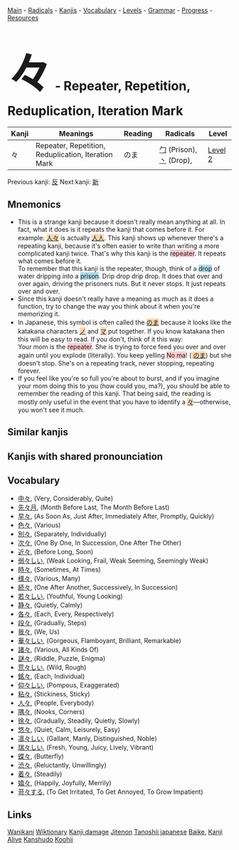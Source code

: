 <style> bigfont {font-size: 100px}</style>
[Main](../README.md) -
[Radicals](../radicals.md) -
[Kanjis](../kanjis.md) -
[Vocabulary](../vocabulary.md) -
[Levels](../levels.md) -
[Grammar](../grammar.md) - 
[Progress](../progress.md) -
[Resources](../resources.md)
# <bigfont> 々</bigfont> - Repeater, Repetition, Reduplication, Iteration Mark 

| Kanji | Meanings | Reading | Radicals | Level |
| --- | --- | --- | --- | --- |
| 々 | Repeater, Repetition, Reduplication, Iteration Mark | のま | [勹](../radicals/勹.md) (Prison), [丶](../radicals/丶.md) (Drop),  | [Level 2](../levels/wk_level2.md) |

Previous kanji: [反](反.md) Next kanji: [新](新.md) 

## Mnemonics
 * This is a strange kanji because it doesn't really mean anything at all. In fact, what it does is it repeats the kanji that comes before it. For example: <span style="background-color:#fed8b1"> [人々](https://jisho.org/search/人々)</span> is actually <span style="background-color:#fed8b1"> [人人](https://jisho.org/search/人人)</span>. This kanji shows up whenever there's a repeating kanji, because it's often easier to write than writing a more complicated kanji twice. That's why this kanji is the <span style="background-color:#ffcccb"> repeater</span>. It repeats what comes before it.<br />To remember that this kanji is the repeater, though, think of a <span style="background-color:#ADD8E6"> drop</span> of water dripping into a <span style="background-color:#ADD8E6"> prison</span>. Drip drop drip drop. It does that over and over again, driving the prisoners nuts. But it never stops. It just repeats over and over.
* Since this kanji doesn't really have a meaning as much as it does a function, try to change the way you think about it when you're memorizing it.
* In Japanese, this symbol is often called the <span style="background-color:#fed8b1"> [のま](https://jisho.org/search/のま)</span> because it looks like the katakana characters <span style="background-color:#fed8b1"> [ノ](https://jisho.org/search/ノ)</span> and <span style="background-color:#fed8b1"> [マ](https://jisho.org/search/マ)</span> put together. If you know katakana then this will be easy to read. If you don't, think of it this way: <br />Your mom is the <span style="background-color:#ffcccb"> repeater</span>. She is trying to force feed you over and over again until you explode (literally). You keep yelling <span style="background-color:#ffcccb"> No ma</span>! (<span style="background-color:#fed8b1"> [のま](https://jisho.org/search/のま)</span>) but she doesn't stop. She's on a repeating track, never stopping, repeating forever.
* If you feel like you're so full you're about to burst, and if you imagine your mom doing this to you (how could you, ma?), you should be able to remember the reading of this kanji. That being said, the reading is mostly only useful in the event that you have to identify a <span style="background-color:#fed8b1"> [々](https://jisho.org/search/々)</span>—otherwise, you won't see it much.


## Similar kanjis
 


## Kanjis with shared pronounciation
 


## Vocabulary
 * [中々](../vocabulary/々.md), (Very, Considerably, Quite)
* [先々月](../vocabulary/々.md), (Month Before Last, The Month Before Last)
* [早々](../vocabulary/々.md), (As Soon As, Just After, Immediately After, Promptly, Quickly)
* [色々](../vocabulary/々.md), (Various)
* [別々](../vocabulary/々.md), (Separately, Individually)
* [次々](../vocabulary/々.md), (One By One, In Succession, One After The Other)
* [近々](../vocabulary/々.md), (Before Long, Soon)
* [弱々しい](../vocabulary/々.md), (Weak Looking, Frail, Weak Seeming, Seemingly Weak)
* [時々](../vocabulary/々.md), (Sometimes, At Times)
* [様々](../vocabulary/々.md), (Various, Many)
* [続々](../vocabulary/々.md), (One After Another, Successively, In Succession)
* [若々しい](../vocabulary/々.md), (Youthful, Young Looking)
* [静々](../vocabulary/々.md), (Quietly, Calmly)
* [各々](../vocabulary/々.md), (Each, Every, Respectively)
* [段々](../vocabulary/々.md), (Gradually, Steps)
* [我々](../vocabulary/々.md), (We, Us)
* [華々しい](../vocabulary/々.md), (Gorgeous, Flamboyant, Brilliant, Remarkable)
* [諸々](../vocabulary/々.md), (Various, All Kinds Of)
* [謎々](../vocabulary/々.md), (Riddle, Puzzle, Enigma)
* [荒々しい](../vocabulary/々.md), (Wild, Rough)
* [銘々](../vocabulary/々.md), (Each, Individual)
* [仰々しい](../vocabulary/々.md), (Pompous, Exaggerated)
* [粘々](../vocabulary/々.md), (Stickiness, Sticky)
* [人々](../vocabulary/々.md), (People, Everybody)
* [隅々](../vocabulary/々.md), (Nooks, Corners)
* [徐々](../vocabulary/々.md), (Gradually, Steadily, Quietly, Slowly)
* [悠々](../vocabulary/々.md), (Quiet, Calm, Leisurely, Easy)
* [凛々しい](../vocabulary/々.md), (Gallant, Manly, Distinguished, Noble)
* [瑞々しい](../vocabulary/々.md), (Fresh, Young, Juicy, Lively, Vibrant)
* [蝶々](../vocabulary/々.md), (Butterfly)
* [渋々](../vocabulary/々.md), (Reluctantly, Unwillingly)
* [着々](../vocabulary/々.md), (Steadily)
* [嬉々](../vocabulary/々.md), (Happily, Joyfully, Merrily)
* [苛々する](../vocabulary/々.md), (To Get Irritated, To Get Annoyed, To Grow Impatient)




## Links 


[Wanikani](https://www.wanikani.com/kanji/々)
[Wiktionary](https://en.wiktionary.org/wiki/々)
[Kanji damage](http://www.kanjidamage.com/kanji/search?utf8=✓&q=々)
[Jitenon](https://jitenon.com/kanji/々)
[Tanoshii japanese](https://www.tanoshiijapanese.com/dictionary/kanji.cfm?k=々)
[Baike](https://baike.baidu.com/item/々),
[Kanji Alive](https://app.kanjialive.com/々)
[Kanshudo](https://www.kanshudo.com/searchmn?q=々)
[Koohii](https://kanji.koohii.com/study/kanji/々)
